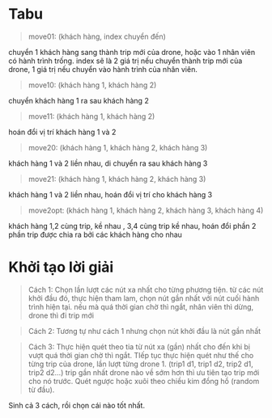 # Tabu

> move01: (khách hàng, index chuyển đến) 

 chuyển 1 khách hàng sang thành trip mới của drone, hoặc vào 1 nhân viên có hành trình trống. index sẽ là 2 giá trị nếu chuyển thành trip mới của drone, 1 giá trị nếu chuyển vào hành trình của nhân viên.

> move10: (khách hàng 1, khách hàng 2)

chuyển khách hàng 1 ra sau khách hàng 2

> move11: (khách hàng 1, khách hàng 2)

hoán đổi vị trí khách hàng 1 và 2

> move20: (khách hàng 1, khách hàng 2, khách hàng 3)

khách hàng 1 và 2 liền nhau, di chuyển ra sau khách hàng 3

> move21: (khách hàng 1, khách hàng 2, khách hàng 3)

khách hàng 1 và 2 liền nhau, hoán đổi vị trí cho khách hàng 3

> move2opt: (khách hàng 1, khách hàng 2, khách hàng 3, khách hàng 4)

khách hàng 1,2 cùng trip, kề nhau , 3,4 cùng trip kề nhau, hoán đổi phần 2 phần trip được chia ra bởi các khách hàng cho nhau


# Khởi tạo lời giải
> Cách 1:
	Chọn lần lượt các nút xa nhất cho từng phương tiện.
	từ các nút khởi đầu đó, thực hiện tham lam, chọn nút gần nhất với nút cuối hành trình hiện tại.
	nếu mà quá thời gian chờ thì ngắt, nhân viên thì dừng, drone thì đi trip mới

> Cách 2:
Tương tự như cách 1 nhưng chọn nút khởi đầu là nút gần nhất

> Cách 3:
Thực hiện quét theo tia từ nút xa (gần) nhất cho đến khi bị vượt quá thời gian chờ thì ngắt. 
TIếp tục thực hiện quét như thế cho từng trip của drone, lần lượt từng drone 1. (trip1 d1, trip1 d2, trip2 d1, trip2 d2…) trip gần nhất drone nào về sớm hơn thì ưu tiên tạo trip mới cho nó trước.
Quét ngược hoặc xuôi theo chiều kim đồng hồ (random từ đầu).


Sinh cả 3 cách, rồi chọn cái nào tốt nhất.
